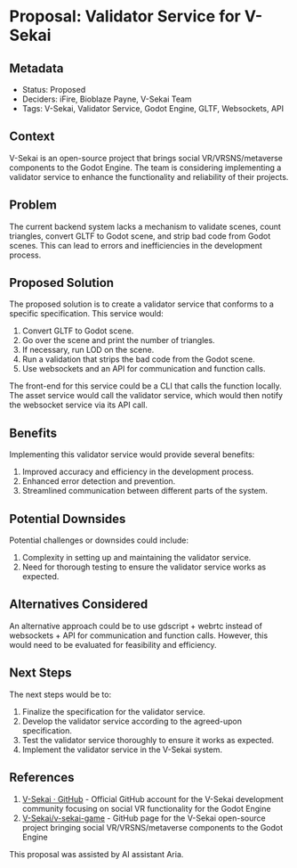 # Proposal: Validator Service for V-Sekai

## Metadata

- Status: Proposed
- Deciders: iFire, Bioblaze Payne, V-Sekai Team
- Tags: V-Sekai, Validator Service, Godot Engine, GLTF, Websockets, API

## Context

V-Sekai is an open-source project that brings social VR/VRSNS/metaverse components to the Godot Engine. The team is considering implementing a validator service to enhance the functionality and reliability of their projects.

## Problem

The current backend system lacks a mechanism to validate scenes, count triangles, convert GLTF to Godot scene, and strip bad code from Godot scenes. This can lead to errors and inefficiencies in the development process.

## Proposed Solution

The proposed solution is to create a validator service that conforms to a specific specification. This service would:

1. Convert GLTF to Godot scene.
2. Go over the scene and print the number of triangles.
3. If necessary, run LOD on the scene.
4. Run a validation that strips the bad code from the Godot scene.
5. Use websockets and an API for communication and function calls.

The front-end for this service could be a CLI that calls the function locally. The asset service would call the validator service, which would then notify the websocket service via its API call.

## Benefits

Implementing this validator service would provide several benefits:

1. Improved accuracy and efficiency in the development process.
2. Enhanced error detection and prevention.
3. Streamlined communication between different parts of the system.

## Potential Downsides

Potential challenges or downsides could include:

1. Complexity in setting up and maintaining the validator service.
2. Need for thorough testing to ensure the validator service works as expected.

## Alternatives Considered

An alternative approach could be to use gdscript + webrtc instead of websockets + API for communication and function calls. However, this would need to be evaluated for feasibility and efficiency.

## Next Steps

The next steps would be to:

1. Finalize the specification for the validator service.
2. Develop the validator service according to the agreed-upon specification.
3. Test the validator service thoroughly to ensure it works as expected.
4. Implement the validator service in the V-Sekai system.

## References

1. [V-Sekai · GitHub](https://github.com/v-sekai) - Official GitHub account for the V-Sekai development community focusing on social VR functionality for the Godot Engine
2. [V-Sekai/v-sekai-game](https://github.com/v-sekai/v-sekai-game) - GitHub page for the V-Sekai open-source project bringing social VR/VRSNS/metaverse components to the Godot Engine

This proposal was assisted by AI assistant Aria.
